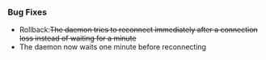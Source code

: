 ### Bug Fixes

- Rollback:~~The daemon tries to reconnect immediately after a connection loss instead of waiting for a minute~~
- The daemon now waits one minute before reconnecting
